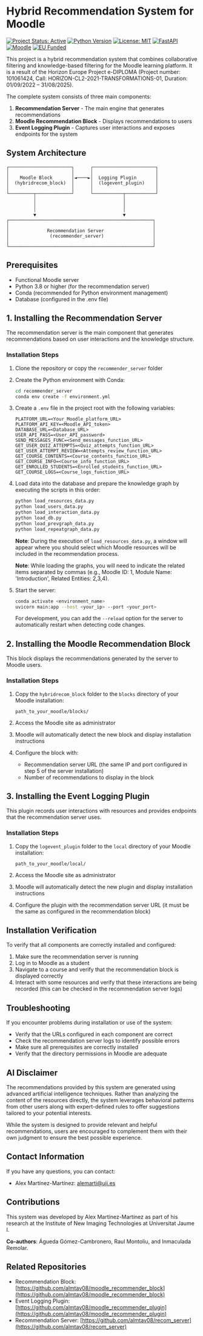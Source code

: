 # Hybrid Recommendation System for Moodle

[![Project Status: Active](https://img.shields.io/badge/Project%20Status-Active-green)](https://github.com/almtav08/recom_server) [![Python Version](https://img.shields.io/badge/Python-3.10%2B-blue)](https://www.python.org/) [![License: MIT](https://img.shields.io/badge/License-MIT-yellow.svg)](https://opensource.org/licenses/MIT) [![FastAPI](https://img.shields.io/badge/FastAPI-0.68%2B-009688)](https://fastapi.tiangolo.com/) [![Moodle](https://img.shields.io/badge/Moodle-3.9%2B-orange)](https://moodle.org/) [![EU Funded](https://img.shields.io/badge/EU%20Funded-Horizon%20Europe-blue)](https://research-and-innovation.ec.europa.eu/funding/funding-opportunities/funding-programmes-and-open-calls/horizon-europe_en)

This project is a hybrid recommendation system that combines collaborative filtering and knowledge-based filtering for the Moodle learning platform. It is a result of the Horizon Europe Project e-DIPLOMA (Project number: 101061424, Call: HORIZON-CL2-2021-TRANSFORMATIONS-01, Duration: 01/09/2022 – 31/08/2025).

The complete system consists of three main components:

1. **Recommendation Server** - The main engine that generates recommendations
2. **Moodle Recommendation Block** - Displays recommendations to users
3. **Event Logging Plugin** - Captures user interactions and exposes endpoints for the system
   
## System Architecture

```
┌───────────────────────┐      ┌───────────────────────┐
│                       │      │                       │
│    Moodle Block       │◄────►│  Logging Plugin       │
│  (hybridrecom_block)  │      │  (logevent_plugin)    │
│                       │      │                       │
└─────────┬─────────────┘      └───────────┬───────────┘
          │                                │
          │                                │
          │                                │
          ▼                                ▼
┌─────────────────────────────────────────────────────┐
│                                                     │
│              Recommendation Server                  │
│               (recommender_server)                  │
│                                                     │
└─────────────────────────────────────────────────────┘
```

## Prerequisites

- Functional Moodle server
- Python 3.8 or higher (for the recommendation server)
- Conda (recommended for Python environment management)
- Database (configured in the .env file)

## 1. Installing the Recommendation Server

The recommendation server is the main component that generates recommendations based on user interactions and the knowledge structure.

### Installation Steps

1. Clone the repository or copy the `recommender_server` folder

2. Create the Python environment with Conda:

   ```bash
   cd recommender_server
   conda env create -f environment.yml
   ```

3. Create a `.env` file in the project root with the following variables:

   ```
   PLATFORM_URL=<Your_Moodle_platform_URL>
   PLATFORM_API_KEY=<Moodle_API_token>
   DATABASE_URL=<Database_URL>
   USER_API_PASS=<User_API_password>
   SEND_MESSAGES_FUNC=<Send_messages_function_URL>
   GET_USER_QUIZ_ATTEMPTS=<Quiz_attempts_function_URL>
   GET_USER_ATTEMPT_REVIEW=<Attempts_review_function_URL>
   GET_COURSE_CONTENTS=<Course_contents_function_URL>
   GET_COURSE_INFO=<Course_info_function_URL>
   GET_ENROLLED_STUDENTS=<Enrolled_students_function_URL>
   GET_COURSE_LOGS=<Course_logs_function_URL>
   ```

4. Load data into the database and prepare the knowledge graph by executing the scripts in this order:

   ```bash
   python load_resources_data.py
   python load_users_data.py
   python load_interaction_data.py
   python load_db.py
   python load_prevgraph_data.py
   python load_repeatgraph_data.py
   ```

   **Note**: During the execution of `load_resources_data.py`, a window will appear where you should select which Moodle resources will be included in the recommendation process.

   **Note**: While loading the graphs, you will need to indicate the related items separated by commas (e.g., Moodle ID: 1, Module Name: 'Introduction', Related Entities: 2,3,4).

5. Start the server:

   ```bash
   conda activate <environment_name>
   uvicorn main:app --host <your_ip> --port <your_port>
   ```

   For development, you can add the `--reload` option for the server to automatically restart when detecting code changes.

## 2. Installing the Moodle Recommendation Block

This block displays the recommendations generated by the server to Moodle users.

### Installation Steps

1. Copy the `hybridrecom_block` folder to the `blocks` directory of your Moodle installation:

   ```
   path_to_your_moodle/blocks/
   ```

2. Access the Moodle site as administrator

3. Moodle will automatically detect the new block and display installation instructions

4. Configure the block with:
   - Recommendation server URL (the same IP and port configured in step 5 of the server installation)
   - Number of recommendations to display in the block

## 3. Installing the Event Logging Plugin

This plugin records user interactions with resources and provides endpoints that the recommendation server uses.

### Installation Steps

1. Copy the `logevent_plugin` folder to the `local` directory of your Moodle installation:

   ```
   path_to_your_moodle/local/
   ```

2. Access the Moodle site as administrator

3. Moodle will automatically detect the new plugin and display installation instructions

4. Configure the plugin with the recommendation server URL (it must be the same as configured in the recommendation block)

## Installation Verification

To verify that all components are correctly installed and configured:

1. Make sure the recommendation server is running
2. Log in to Moodle as a student
3. Navigate to a course and verify that the recommendation block is displayed correctly
4. Interact with some resources and verify that these interactions are being recorded (this can be checked in the recommendation server logs)

## Troubleshooting

If you encounter problems during installation or use of the system:

- Verify that the URLs configured in each component are correct
- Check the recommendation server logs to identify possible errors
- Make sure all prerequisites are correctly installed
- Verify that the directory permissions in Moodle are adequate

## AI Disclaimer

The recommendations provided by this system are generated using advanced artificial intelligence techniques. Rather than analyzing the content of the resources directly, the system leverages behavioral patterns from other users along with expert-defined rules to offer suggestions tailored to your potential interests.

While the system is designed to provide relevant and helpful recommendations, users are encouraged to complement them with their own judgment to ensure the best possible experience.

## Contact Information

If you have any questions, you can contact:

- Alex Martínez-Martínez: [alemarti@uji.es](mailto:alemarti@uji.es)

## Contributions

This system was developed by Alex Martínez-Martínez as part of his research at the Institute of New Imaging Technologies at Universitat Jaume I.

**Co-authors**: Águeda Gómez-Cambronero, Raul Montoliu, and Inmaculada Remolar.

## Related Repositories

- Recommendation Block: [https://github.com/almtav08/moodle_recommender_block](https://github.com/almtav08/moodle_recommender_block)
- Event Logging Plugin: [https://github.com/almtav08/moodle_recommender_plugin](https://github.com/almtav08/moodle_recommender_plugin)
- Recommendation Server: [https://github.com/almtav08/recom_server](https://github.com/almtav08/recom_server)
